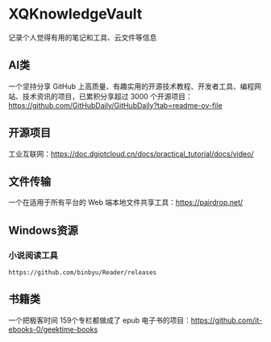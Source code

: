 # XQKnowledgeVault
记录个人觉得有用的笔记和工具、云文件等信息

## AI类
一个坚持分享 GitHub 上高质量、有趣实用的开源技术教程、开发者工具、编程网站、技术资讯的项目，已累积分享超过 3000 个开源项目：https://github.com/GitHubDaily/GitHubDaily?tab=readme-ov-file

## 开源项目
工业互联网：https://doc.dgiotcloud.cn/docs/practical_tutorial/docs/video/

## 文件传输
一个在适用于所有平台的 Web 端本地文件共享工具：https://pairdrop.net/


## Windows资源
  ### 小说阅读工具
    https://github.com/binbyu/Reader/releases

## 书籍类
一个把极客时间 159个专栏都做成了 epub 电子书的项目：https://github.com/it-ebooks-0/geektime-books
